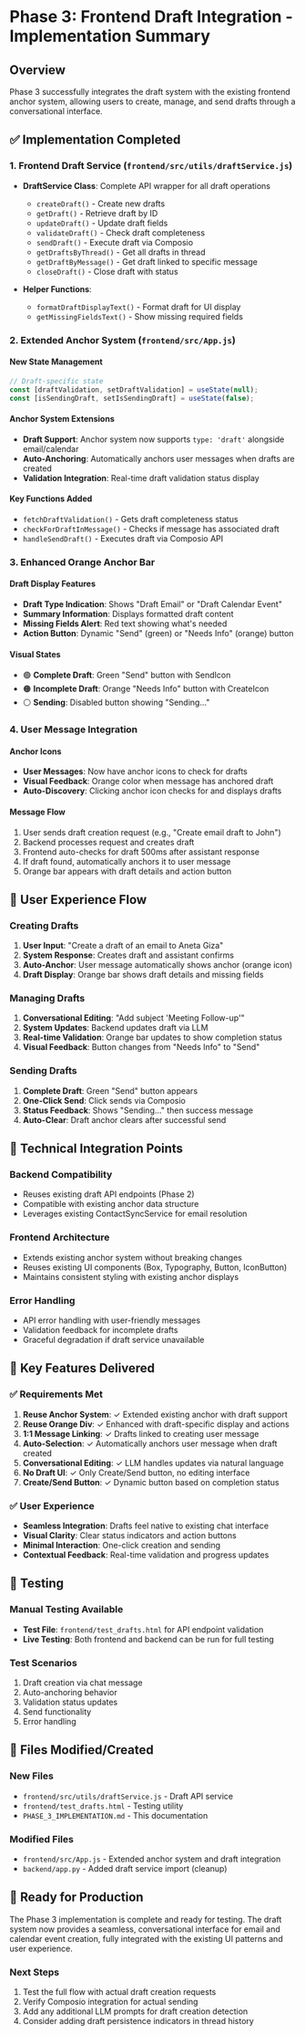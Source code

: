 # Phase 3: Frontend Draft Integration - Implementation Summary

## Overview
Phase 3 successfully integrates the draft system with the existing frontend anchor system, allowing users to create, manage, and send drafts through a conversational interface.

## ✅ Implementation Completed

### 1. Frontend Draft Service (`frontend/src/utils/draftService.js`)
- **DraftService Class**: Complete API wrapper for all draft operations
  - `createDraft()` - Create new drafts
  - `getDraft()` - Retrieve draft by ID
  - `updateDraft()` - Update draft fields
  - `validateDraft()` - Check draft completeness
  - `sendDraft()` - Execute draft via Composio
  - `getDraftsByThread()` - Get all drafts in thread
  - `getDraftByMessage()` - Get draft linked to specific message
  - `closeDraft()` - Close draft with status

- **Helper Functions**:
  - `formatDraftDisplayText()` - Format draft for UI display
  - `getMissingFieldsText()` - Show missing required fields

### 2. Extended Anchor System (`frontend/src/App.js`)

#### New State Management
```javascript
// Draft-specific state
const [draftValidation, setDraftValidation] = useState(null);
const [isSendingDraft, setIsSendingDraft] = useState(false);
```

#### Anchor System Extensions
- **Draft Support**: Anchor system now supports `type: 'draft'` alongside email/calendar
- **Auto-Anchoring**: Automatically anchors user messages when drafts are created
- **Validation Integration**: Real-time draft validation status display

#### Key Functions Added
- `fetchDraftValidation()` - Gets draft completeness status
- `checkForDraftInMessage()` - Checks if message has associated draft
- `handleSendDraft()` - Executes draft via Composio API

### 3. Enhanced Orange Anchor Bar

#### Draft Display Features
- **Draft Type Indication**: Shows "Draft Email" or "Draft Calendar Event"
- **Summary Information**: Displays formatted draft content
- **Missing Fields Alert**: Red text showing what's needed
- **Action Button**: Dynamic "Send" (green) or "Needs Info" (orange) button

#### Visual States
- 🟢 **Complete Draft**: Green "Send" button with SendIcon
- 🟠 **Incomplete Draft**: Orange "Needs Info" button with CreateIcon
- ⚪ **Sending**: Disabled button showing "Sending..."

### 4. User Message Integration

#### Anchor Icons
- **User Messages**: Now have anchor icons to check for drafts
- **Visual Feedback**: Orange color when message has anchored draft
- **Auto-Discovery**: Clicking anchor icon checks for and displays drafts

#### Message Flow
1. User sends draft creation request (e.g., "Create email draft to John")
2. Backend processes request and creates draft
3. Frontend auto-checks for draft 500ms after assistant response
4. If draft found, automatically anchors it to user message
5. Orange bar appears with draft details and action button

## 🔄 User Experience Flow

### Creating Drafts
1. **User Input**: "Create a draft of an email to Aneta Giza"
2. **System Response**: Creates draft and assistant confirms
3. **Auto-Anchor**: User message automatically shows anchor (orange icon)
4. **Draft Display**: Orange bar shows draft details and missing fields

### Managing Drafts
1. **Conversational Editing**: "Add subject 'Meeting Follow-up'"
2. **System Updates**: Backend updates draft via LLM
3. **Real-time Validation**: Orange bar updates to show completion status
4. **Visual Feedback**: Button changes from "Needs Info" to "Send"

### Sending Drafts
1. **Complete Draft**: Green "Send" button appears
2. **One-Click Send**: Click sends via Composio
3. **Status Feedback**: Shows "Sending..." then success message
4. **Auto-Clear**: Draft anchor clears after successful send

## 🔧 Technical Integration Points

### Backend Compatibility
- Reuses existing draft API endpoints (Phase 2)
- Compatible with existing anchor data structure
- Leverages existing ContactSyncService for email resolution

### Frontend Architecture
- Extends existing anchor system without breaking changes
- Reuses existing UI components (Box, Typography, Button, IconButton)
- Maintains consistent styling with existing anchor displays

### Error Handling
- API error handling with user-friendly messages
- Validation feedback for incomplete drafts
- Graceful degradation if draft service unavailable

## 🎯 Key Features Delivered

### ✅ Requirements Met
1. **Reuse Anchor System**: ✓ Extended existing anchor with draft support
2. **Reuse Orange Div**: ✓ Enhanced with draft-specific display and actions
3. **1:1 Message Linking**: ✓ Drafts linked to creating user message
4. **Auto-Selection**: ✓ Automatically anchors user message when draft created
5. **Conversational Editing**: ✓ LLM handles updates via natural language
6. **No Draft UI**: ✓ Only Create/Send button, no editing interface
7. **Create/Send Button**: ✓ Dynamic button based on completion status

### ✅ User Experience
- **Seamless Integration**: Drafts feel native to existing chat interface
- **Visual Clarity**: Clear status indicators and action buttons
- **Minimal Interaction**: One-click creation and sending
- **Contextual Feedback**: Real-time validation and progress updates

## 🧪 Testing

### Manual Testing Available
- **Test File**: `frontend/test_drafts.html` for API endpoint validation
- **Live Testing**: Both frontend and backend can be run for full testing

### Test Scenarios
1. Draft creation via chat message
2. Auto-anchoring behavior
3. Validation status updates
4. Send functionality
5. Error handling

## 📁 Files Modified/Created

### New Files
- `frontend/src/utils/draftService.js` - Draft API service
- `frontend/test_drafts.html` - Testing utility
- `PHASE_3_IMPLEMENTATION.md` - This documentation

### Modified Files
- `frontend/src/App.js` - Extended anchor system and draft integration
- `backend/app.py` - Added draft service import (cleanup)

## 🚀 Ready for Production

The Phase 3 implementation is complete and ready for testing. The draft system now provides a seamless, conversational interface for email and calendar event creation, fully integrated with the existing UI patterns and user experience.

### Next Steps
1. Test the full flow with actual draft creation requests
2. Verify Composio integration for actual sending
3. Add any additional LLM prompts for draft creation detection
4. Consider adding draft persistence indicators in thread history 